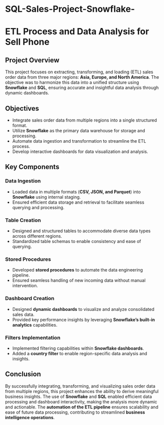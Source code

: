 # SQL-Sales-Project-Snowflake-
# ETL Process and Data Analysis for Sell Phone

## Project Overview
This project focuses on extracting, transforming, and loading (ETL) sales order data from three major regions: **Asia, Europe, and North America**. The objective was to harmonize this data into a unified structure using **Snowflake** and **SQL**, ensuring accurate and insightful data analysis through dynamic dashboards.

## Objectives
- Integrate sales order data from multiple regions into a single structured format.
- Utilize **Snowflake** as the primary data warehouse for storage and processing.
- Automate data ingestion and transformation to streamline the ETL process.
- Develop interactive dashboards for data visualization and analysis.

## Key Components

### Data Ingestion
- Loaded data in multiple formats (**CSV, JSON, and Parquet**) into **Snowflake** using internal staging.
- Ensured efficient data storage and retrieval to facilitate seamless querying and processing.

### Table Creation
- Designed and structured tables to accommodate diverse data types across different regions.
- Standardized table schemas to enable consistency and ease of querying.

### Stored Procedures
- Developed **stored procedures** to automate the data engineering pipeline.
- Ensured seamless handling of new incoming data without manual intervention.

### Dashboard Creation
- Designed **dynamic dashboards** to visualize and analyze consolidated sales data.
- Provided key performance insights by leveraging **Snowflake’s built-in analytics** capabilities.

### Filters Implementation
- Implemented filtering capabilities within **Snowflake dashboards**.
- Added a **country filter** to enable region-specific data analysis and insights.

## Conclusion
By successfully integrating, transforming, and visualizing sales order data from multiple regions, this project enhances the ability to derive meaningful business insights. The use of **Snowflake** and **SQL** enabled efficient data processing and dashboard interactivity, making the analysis more dynamic and actionable. The **automation of the ETL pipeline** ensures scalability and ease of future data processing, contributing to streamlined **business intelligence operations**.
